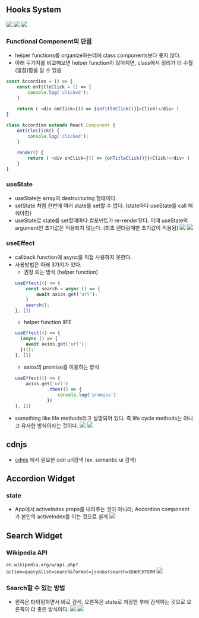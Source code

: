## Hooks System
![](./img/hooks_system.png)
![](./img/primitive_hooks.png)
![](./img/custom_hook.png)
### Functional Component의 단점
- helper functions를 organize하는데에 class components보다 좋지 않다.
- 아래 두가지를 비교해보면 helper function이 많아지면, class에서 정리가 더 수월(깔끔)함을 알 수 있음
```js
const Accordion = () => {
    const onTitleClick = () => {
        console.log('clicked');
    }
    
    return ( <div onClick={() => {onTitleClick()}}>Click!</div> )
}
```
```js
class Accordion extends React.Component {
    onTitleClick() {
        console.log('clicked');
    }

    render() {
        return ( <div onClick={() => {onTitleClick()}}>Click!</div> )
    }
}
```
### useState
- useState는 array의 destructuring 형태이다.
- setState 처럼 한번에 여러 state를 set할 수 없다. (state마다 useState를 call 해줘야함)
- useState로 state를 set할때마다 컴포넌트가 re-render된다. 이때 useState의 argument인 초기값은 적용되지 않는다. (최초 랜더링때만 초기값이 적용됨)
![](./img/useState.png)
![](./img/useState_compare.png)
  
### useEffect
- callback function에 async를 직접 사용하지 못한다.
- 사용방법은 아래 3가지가 있다.
  - 권장 되는 방식 (helper function)
  ```js
  useEffect(() => {
      const search = async () => {
          await axios.get('url');
      }
      search();
  }, [])
  ```
  - helper function IIFE
  ```js
  useEffect(() => {
    (async () => {
      await axios.get('url');
    })();
  }, [])
  ```
  - axios의 promise를 이용하는 방식
  ```js
  useEffect(() => {
      axios.get('url')
              .then(() => {
                  console.log('promise')
              })
  }, [])
  ```
- something like life methods라고 설명되어 있다. 즉 life cycle methods는 아니고 유사한 방식이라는 것이다.
![](./img/useEffect.png)
![](./img/useEffect_render.png)

## cdnjs
- [cdnjs](https://cdnjs.com/) 에서 필요한 cdn url검색 (ex. semantic ui 검색)

## Accordion Widget
### state
- App에서 activeIndex props를 내려주는 것이 아니라, Accordion component가 본인의 activeIndex를 아는 것으로 설계
![](./img/accordion.png)
  
## Search Widget
### Wikipedia API
`en.wikipedia.org/w/api.php?action=query&list=search&format=json&srsearch=SEARCHTERM`
![](./img/search_widget.png)
### Search할 수 있는 방법 
- 왼쪽은 타이핑하면서 바로 검색, 오른쪽은 state로 저장한 후에 검색하는 것으로 오른쪽이 더 좋은 방식이다.
  ![](./img/search_options.png)
  ![](./img/search_options_difference.png)